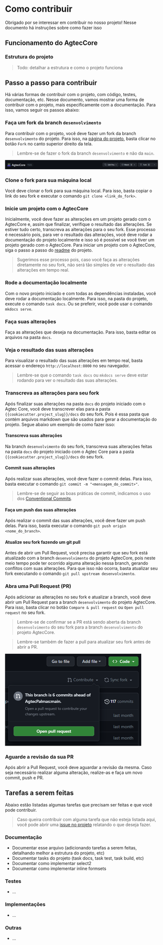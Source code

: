 # Como contribuir

Obrigado por se interessar em contribuir no nosso projeto! Nesse documento há instruções sobre como fazer isso

## Funcionamento do AgtecCore

### Estrutura do projeto

> Todo: detalhar a estrutura e como o projeto funciona


## Passo a passo para contribuir

Há várias formas de contribuir com o projeto, com código, testes, documentação, etc. Nesse documento, vamos mostrar uma forma de contribuir com o projeto, mais especificamente com a documentação. Para isso, vamos seguir os passos abaixo:

### Faça um fork da branch `desenvolvimento`

Para contribuir com o projeto, você deve fazer um fork da branch `desenvolvimento` do projeto. Para isso, na [página do projeto](https://github.com/AgtecPalmas/AgtecCore/tree/desenvolvimento), basta clicar no botão `Fork` no canto superior direito da tela.
> Lembre-se de fazer o fork da branch `desenvolvimento` e não da `main`.

![Fork](./images/fork.png)

### Clone o fork para sua máquina local

Você deve clonar o fork para sua máquina local. Para isso, basta copiar o link do seu fork e executar o comando `git clone <link_do_fork>`.

### Inicie um projeto com o AgtecCore


Inicialmente, você deve fazer as alterações em um projeto gerado com o AgtecCore e, assim que finalizar, verifique o resultado das alterações. Se estiver tudo certo, transcreva as alterações para o seu fork. Esse processo é necessário pois, para ver o resultado das alterações, você deve rodar a documentação do projeto localmente e isso só é possível se você tiver um projeto gerado com o AgtecCore. Para iniciar um projeto com o AgtecCore, siga o passo a passo do [readme](https://github.com/AgtecPalmas/AgtecCore/#readme) do projeto.
> Sugerimos esse processo pois, caso você faça as alterações diretamente no seu fork, não será tão simples de ver o resultado das alterações em tempo real. 


### Rode a documentação localmente

Com o novo projeto iniciado e com todas as dependências instaladas, você deve rodar a documentação localmente. Para isso, na pasta do projeto, execute o comando `task docs`. Ou se preferir, você pode usar o comando `mkdocs serve`.

### Faça suas alterações

Faça as alterações que deseja na documentação. Para isso, basta editar os arquivos na pasta `docs`. 

### Veja o resultado das suas alterações

Para visualizar o resultado das suas alterações em tempo real, basta acessar o endereço `http://localhost:8000` no seu navegador.
> Lembre-se que o comando `task docs` ou `mkdocs serve` deve estar rodando para ver o resultado das suas alterações.

### Transcreva as alterações para seu fork

Após finalizar suas alterações na pasta `docs` do projeto iniciado com o Agtec Core, você deve transcrever elas para a pasta `{{cookiecutter.project_slug}}/docs` do seu fork. Pois é essa pasta que contém arquivos markdown que são usados para gerar a documentação do projeto. Segue abaixo um exemplo de como fazer isso:

#### Transcreva suas alterações

Na branch `desenvolvimento` do seu fork, transcreva suas alterações feitas na pasta `docs` do projeto iniciado com o Agtec Core para a pasta `{{cookiecutter.project_slug}}/docs` do seu fork. 

#### Commit suas alterações

Após realizar suas alterações, você deve fazer o commit delas. Para isso, basta executar o comando `git commit -m "<mensagem_do_commit>"`.
> Lembre-se de seguir as boas práticas de commit, indicamos o uso dos [Conventional Commits](https://www.conventionalcommits.org/en/v1.0.0/).

#### Faça um push das suas alterações

Após realizar o commit das suas alterações, você deve fazer um push delas. Para isso, basta executar o comando `git push origin <nome_do_branch>`.


#### Atualize seu fork fazendo um git pull

Antes de abrir um Pull Request, você precisa garantir que seu fork está atualizado com a branch `desenvolvimento` do projeto AgtecCore, pois neste meio tempo pode ter ocorrido alguma alteração nessa branch, gerando conflitos com suas alterações. Para que isso não ocorra, basta atualizar seu fork executando o comando `git pull upstream desenvolvimento`.

### Abra uma Pull Request (PR)

Após adicionar as alterações no seu fork e atualizar a branch, você deve abrir um Pull Request para a branch `desenvolvimento` do projeto AgtecCore. Para isso, basta clicar no botão `Compare & pull request` ou `Open pull request` no seu fork.
> Lembre-se de confirmar se a PR está sendo aberta da branch `desenvolvimento` do seu fork para a branch `desenvolvimento` do projeto AgtecCore.

> Lembre-se também de fazer a pull para atualizar seu fork antes de abrir a PR.

![Pull Request](./images/pull_request.png)

### Aguarde a revisão da sua PR

Após abrir a Pull Request, você deve aguardar a revisão da mesma. Caso seja necessário realizar alguma alteração, realize-as e faça um novo commit, push e PR.


## Tarefas a serem feitas

Abaixo estão listadas algumas tarefas que precisam ser feitas e que você pode contribuir. 
> Caso queira contribuir com alguma tarefa que não esteja listada aqui, você pode abrir uma [issue no projeto](https://github.com/AgtecPalmas/AgtecCore/issues) relatando o que deseja fazer.


### Documentação

- Documentar esse arquivo (adicionando tarefas a serem feitas, detalhando melhor a estrutura do projeto, etc)
- Documentar tasks do projeto (task docs, task test, task build, etc)
- Documentar como implementar select2
- Documentar como implementar inline formsets

### Testes
- ...

### Implementações
- ...

### Outras
- ...